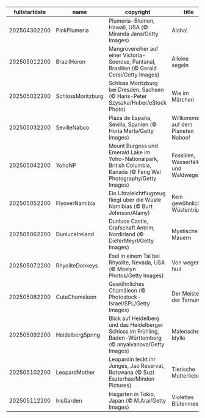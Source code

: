 |fullstartdate|name|copyright|title|image|
|--|--|--|--|--|
202504302200|PinkPlumeria|Plumeria-Blumen, Hawaii, USA (© Miranda Jans/Getty Images)|Aloha!|![](/de-DE/2025/05/202504302200PinkPlumeria.jpg)|
202505012200|BrazilHeron|Mangrovereiher auf einer Victoria-Seerose, Pantanal, Brasilien (© Gerald Corsi/Getty Images)|Alleine segeln|![](/de-DE/2025/05/202505012200BrazilHeron.jpg)|
202505022200|SchlossMoritzburg|Schloss Moritzburg bei Dresden, Sachsen (© Hans-Peter Szyszka/Huber/eStock Photo)|Wie im Märchen|![](/de-DE/2025/05/202505022200SchlossMoritzburg.jpg)|
202505032200|SevilleNaboo|Plaza de España, Sevilla, Spanien (© Horia Merla/Getty Images)|Willkommen auf dem Planeten Naboo!|![](/de-DE/2025/05/202505032200SevilleNaboo.jpg)|
202505042200|YohoNP|Mount Burgess und Emerald Lake im Yoho-Nationalpark, British Columbia, Kanada (© Feng Wei Photography/Getty Images)|Fossilien, Wasserfälle und Waldwege|![](/de-DE/2025/05/202505042200YohoNP.jpg)|
202505052200|FlyoverNamibia|Ein Ultraleichtflugzeug fliegt über die Wüste Namibias (© Burt Johnson/Alamy)|Kein gewöhnlicher Wüstentrip|![](/de-DE/2025/05/202505052200FlyoverNamibia.jpg)|
202505062200|DunluceIreland|Dunluce Castle, Grafschaft Antrim, Nordirland (© DieterMeyrl/Getty Images)|Mystische Mauern|![](/de-DE/2025/05/202505062200DunluceIreland.jpg)|
202505072200|RhyoliteDonkeys|Esel in einem Tal bei Rhyolite, Nevada, USA (© Moelyn Photos/Getty Images)|Von wegen faul|![](/de-DE/2025/05/202505072200RhyoliteDonkeys.jpg)|
202505082200|CuteChameleon|Gewöhnliches Chamäleon (© Photostock-Israel/SPL/Getty Images)|Der Meister der Tarnung|![](/de-DE/2025/05/202505082200CuteChameleon.jpg)|
202505092200|HeidelbergSpring|Blick auf Heidelberg und das Heidelberger Schloss im Frühling, Baden-Württemberg (© anyaivanova/Getty Images)|Malerische Idylle|![](/de-DE/2025/05/202505092200HeidelbergSpring.jpg)|
202505102200|LeopardMother|Leopardin leckt ihr Junges, Jao Reservat, Botswana (© Suzi Eszterhas/Minden Pictures)|Tierische Mutterliebe|![](/de-DE/2025/05/202505102200LeopardMother.jpg)|
202505112200|IrisGarden|Irisgarten in Tokio, Japan (© M.Arai/Getty Images)|Violettes Blütenmeer|![](/de-DE/2025/05/202505112200IrisGarden.jpg)|
